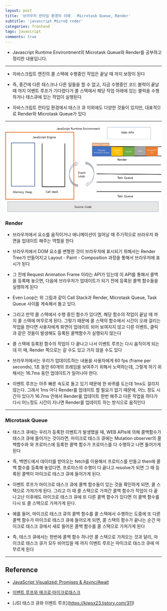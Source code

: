 ```yaml
---
layout: post
title: '브라우저 런타임 환경의 이해 - Microtask Queue, Render'
subtitle: 'javascript MicroQ rnder'
categories: frontend
tags: javascript
comments: true
---
```


- Javascript Runtime Environtment의 Microtask Queue와 Render를 공부하고 정리한 내용입니다.

---

- 자바스크립트 엔진의 콜 스택에 수행중인 작업은 끝날 때 까지 보장이 된다

- 즉, 중간에 다른 태스크나 다른 일들을 할 수 없고, 지금 수행중인 코드 블럭이 끝날 때 까지 이벤트 루프가 기다렸다가 콜 스택에서 해당 작업 아래에 있는 블럭을 수행하거나 태스큐에 있는 작업이 실행된다

- 자바스크립트 런타임 환경에서 태스크 큐 이외에도 다양한 것들이 있지만, 대표적으로 Render와 Microtask Queue가 있다

---

<img src="https://github.com/ibtg/ibtg.github.io/blob/master/assets/img/post_img/2020-09-05-jsruntime-microq.jpg?raw=true">

### Render

- 브라우저에서 요소를 움직이거나 애니메이션이 일어날 때 주기적으로 브라우저 화면을 업데이트 해주는 역할을 한다

- 브라우저에서 DOM 요소를 변형한 것이 브라우저에 표시되기 위해서는 Render Tree가 만들어지고 Layout - Paint - Composition 과정을 통해서 브라우저에 표시가 된다

- 그 전에 Request Animation Frame 이라는 API가 있는데 이 API를 통해서 콜백을 등록해 놓으면, 다음에 브라우저가 업데이트가 되기 전에 등록된 콜백 함수들을 실행하게 된다

- Even Loop는 위 그림과 같이 Call Stack과 Render, Microtask Queue, Task Queue 사이를 계속해서 돌고 있다.

- 그리고 만약 콜 스택에서 수행 중인 함수가 있다면, 해당 함수의 작업이 끝날 때 까지 콜 스택에 머무르게 된다. 그렇기 때문에 콜 스택의 함수에서 시간이 오래 걸리는 작업을 한다면 사용자에게 화면이 업데이트 되어 보여지지 않고 다른 이벤트, 클릭과 같은 것들이 발생해도 등록된 콜백함수가 실행되지 않는다

- 콜 스택에 등록된 함수의 작업이 다 끝나고 나서 이벤트 루프는 다시 움직이게 되는데 이 때, Render 쪽으로는 갈 수도 있고 가지 않을 수도 있다

- 브라우저에서는 우리가 업데이트하는 내용을 사용자에게 60 fps (frame per seconds), 1초 동안 60개의 프레임을 보여주기 위해서 노력하는데, 그렇게 하기 위해서는 16.7ms 동안 업데이트가 일어나야 한다.

- 이벤트 루프는 아주 빠른 속도로 돌고 있기 때문에 한 바퀴를 도는데 1ms도 걸리지 않는다. 그래서 1ms 마다 Render를 업데이트 할 필요가 없기 때문에, 어느 정도 시간이 있다가 16.7ms 안에서 Render를 업데이트 한번 해주고 다른 작업을 하다가 다시 어느정도 시간이 지나면 Render를 업데이트 하는 방식으로 움직인다

---

### Microtask Queue

- 태스크 큐에는 우리가 등록한 이벤트가 발생했을 때, WEB APIs에 의해 콜백함수가 태스크 큐에 들어가는 것이라면, 마이크로 태스크 큐에는 Mutation observer의 콜백함수와 와 프로미스에 등록한 콜백 함수가 프로미스를 다 수행하고 나면 들어가게 된다

- 즉, 백엔드에서 데이터를 받아오는 fetch를 이용해서 프로미스를 만들고 then에 콜백 함수를 등록해 놓았다면, 프로미스의 수행이 다 끝나고 resolve가 되면 그 때 등록된 콜백이 마이크로 태스크 큐에 들어가게 된다.

- 이벤트 루프가 마이크로 태스크 큐에 콜백 함수들이 있는 것을 확인하게 되면, 콜 스택으로 가져가게 된다. 그리고 이 때 콜 스택으로 가져간 콜백 함수가 작업이 다 끝나고난 이후에도 마이크로 태스크 큐에 또 다른 콜백 함수가 있다면 이 콜백 함수를 다시 또 콜 스택으로 가져가게 된다.

- 예를 들어, 마이크로 태스크 큐의 콜백 함수를 콜 스택에서 수행하는 도중에 또 다른 콜백 함수가 마이크로 태스크 큐에 들어오게 되면, 콜 스택의 함수가 끝나는 순간 마이크로 태스크 큐에서 새로 들어온 콜백 함수를 콜 스택으로 가져가게 된다

- 즉, 태스크 큐에서는 한번에 콜백 함수 하나만 콜 스택으로 가져오는 것과 달리, 마이크로 태스크 큐가 모두 비어있을 때 까지 이벤트 루프는 마이크로 태스크 큐에 머무르게 된다

---

## Reference

- [JavaScript Visualized: Promises & Async/Await](https://dev.to/lydiahallie/javascript-visualized-promises-async-await-5gke?fbclid=IwAR3cfIk3iVpt1EoFOflRVs4VFe6GC2m2nbkP99bWgSduAkxVCIFSXVgKYzE)

- [이벤트 루프와 매크로·마이크로태스크](https://ko.javascript.info/event-loop)

- [JS] 태스크 큐와 이벤트 루프](https://kjwsx23.tistory.com/311)

